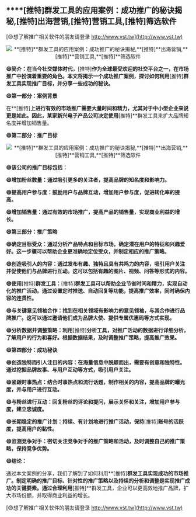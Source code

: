 ## ****[推特]**群发工具的应用案例：成功推广的秘诀揭秘,**[推特]**出海营销,**[推特]**营销工具,**[推特]**筛选软件**

[😍想了解推广相关软件的朋友请登录 http://www.vst.tw](http://www.vst.tw)

 <center><img src="https://vst.tw/MP4/tuiguang/png/4.png" alt="**[推特]**群发工具的应用案例：成功推广的秘诀揭秘,**[推特]**出海营销,**[推特]**营销工具,**[推特]**筛选软件"></center>

**😄简介：在当今社交媒体时代，**[推特]**作为全球最受欢迎的社交平台之一，在市场推广中扮演着重要的角色。本文将揭示一个成功推广案例，探讨如何利用**[推特]**群发工具实现推广目标，并分享一些成功的秘诀。**

**😄第一部分：案例背景**

在**[推特]**上进行有效的市场推广需要大量时间和精力，尤其对于中小型企业来说更是如此。因此，某家新兴电子产品公司决定使用**[推特]**群发工具来扩大品牌知名度并增加销售量。

**😄第二部分：推广目标**

 <center><img src="https://vst.tw/MP4/tuiguang/png/3.png" alt="**[推特]**群发工具的应用案例：成功推广的秘诀揭秘,**[推特]**出海营销,**[推特]**营销工具,**[推特]**筛选软件"></center>

**😄该公司的推广目标包括：**

**😄增加粉丝数量：通过吸引更多的关注者，提高品牌的知名度和影响力。**

**😄提高用户参与度：鼓励用户与品牌互动，增加用户参与度，促进转化率的提高。**

**😄增加销售量：通过有效的市场推广，提高产品的销售量，实现商业利益的增长。**

**😄第三部分：推广策略**

**😄确定目标受众：通过分析产品特点和目标市场，确定潜在用户的特征和兴趣爱好。这一步骤可以帮助企业更准确地定位受众，并制定相应的推广策略。**

**😄创造吸引人的内容：通过发布有趣、独特且具有共鸣力的内容，吸引用户关注并促使他们与品牌进行互动。这可以包括有趣的图片、视频、问答等形式的内容。**

**😄使用**[推特]**群发工具：**[推特]**群发工具可以帮助企业节省时间和精力，实现自动化的推广活动。通过设置定时推送、自动回复等功能，提高推广效率，同时确保内容的连贯性。**

**😄与关键意见领袖合作：找到在相关领域有影响力的意见领袖，与其合作进行品牌推广。这可以通过邀请他们成为品牌大使、提供专属优惠码等方式实现。**

**😄分析数据并调整策略：利用**[推特]**分析工具，对推广活动的数据进行详细分析，了解用户的行为和喜好。根据数据结果，及时调整推广策略，提高推广效果。**

**😄第四部分：成功秘诀**

**😄创造独特而引人注目的内容：在海量信息中脱颖而出，需要有创意和独特性。通过挖掘品牌故事、与用户互动等方式，吸引用户关注。**

**😄紧跟时事热点：结合时事热点和流行话题，制作相关的内容，提高品牌的曝光度，并与用户进行互动。**

**😄与粉丝进行互动：回复粉丝的评论和提问，展示关怀和关注，增加用户参与度，建立忠诚度。**

**😄长期稳定的推广计划：持续、有计划地进行推广活动，保持**[推特]**账号的活跃度，提高用户的黏性。**

**😄监测竞争对手：密切关注竞争对手的推广策略和活动，及时调整自己的推广策略，保持竞争优势。**

**😄结论：**

通过本文案例的分享，我们了解到了如何利用**[推特]**群发工具实现成功的市场推广。制定明确的推广目标、针对性的推广策略以及持续的分析和调整是实现推广成功的关键要素。通过合理利用**[推特]**群发工具，企业可以更高效地推广品牌，扩大市场份额，并取得商业利益的增长。

[😍想了解推广相关软件的朋友请登录 http://www.vst.tw](http://www.vst.tw)



